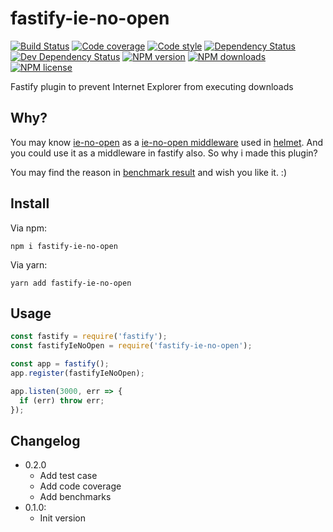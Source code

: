 # fastify-ie-no-open

[![Build Status][ci-img]][ci-url]
[![Code coverage][cov-img]][cov-url]
[![Code style][lint-img]][lint-url]
[![Dependency Status][dep-img]][dep-url]
[![Dev Dependency Status][dev-dep-img]][dev-dep-url]
[![NPM version][npm-ver-img]][npm-url]
[![NPM downloads][npm-dl-img]][npm-url]
[![NPM license][npm-lc-img]][npm-url]

Fastify plugin to prevent Internet Explorer from executing downloads

## Why?

You may know [ie-no-open](https://github.com/helmetjs/ienoopen) as a [ie-no-open middleware](https://helmetjs.github.io/docs/ienoopen/) used in [helmet](https://github.com/helmetjs/helmet). And you could use it as a middleware in fastify also. So why i made this plugin?

You may find the reason in [benchmark result](./benchmarks/benchmark.txt) and wish you like it. :)

## Install

Via npm:

```shell
npm i fastify-ie-no-open
```

Via yarn:

```shell
yarn add fastify-ie-no-open
```

## Usage

```js
const fastify = require('fastify');
const fastifyIeNoOpen = require('fastify-ie-no-open');

const app = fastify();
app.register(fastifyIeNoOpen);

app.listen(3000, err => {
  if (err) throw err;
});
```

## Changelog

- 0.2.0
  - Add test case
  - Add code coverage
  - Add benchmarks
- 0.1.0:
  - Init version

[ci-img]: https://img.shields.io/travis/poppinlp/fastify-ie-no-open.svg?style=flat-square
[ci-url]: https://travis-ci.org/poppinlp/fastify-ie-no-open
[cov-img]: https://img.shields.io/coveralls/poppinlp/fastify-ie-no-open.svg?style=flat-square
[cov-url]: https://coveralls.io/github/poppinlp/fastify-ie-no-open?branch=master
[lint-img]: https://img.shields.io/badge/code%20style-handsome-brightgreen.svg?style=flat-square
[lint-url]: https://github.com/poppinlp/eslint-config-handsome
[dep-img]: https://img.shields.io/david/poppinlp/fastify-ie-no-open.svg?style=flat-square
[dep-url]: https://david-dm.org/poppinlp/fastify-ie-no-open
[dev-dep-img]: https://img.shields.io/david/dev/poppinlp/fastify-ie-no-open.svg?style=flat-square
[dev-dep-url]: https://david-dm.org/poppinlp/fastify-ie-no-open#info=devDependencies
[npm-ver-img]: https://img.shields.io/npm/v/fastify-ie-no-open.svg?style=flat-square
[npm-dl-img]: https://img.shields.io/npm/dm/fastify-ie-no-open.svg?style=flat-square
[npm-lc-img]: https://img.shields.io/npm/l/fastify-ie-no-open.svg?style=flat-square
[npm-url]: https://www.npmjs.com/package/fastify-ie-no-open
